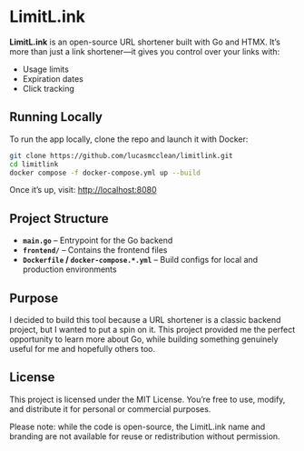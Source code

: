 # LimitL.ink

**LimitL.ink** is an open-source URL shortener built with Go and HTMX.
It’s more than just a link shortener—it gives you control over your links with:

- Usage limits
- Expiration dates
- Click tracking


## Running Locally

To run the app locally, clone the repo and launch it with Docker:

```bash
git clone https://github.com/lucasmcclean/limitlink.git
cd limitlink
docker compose -f docker-compose.yml up --build
```

Once it’s up, visit: [http://localhost:8080](http://localhost:8080)


## Project Structure

- **`main.go`** – Entrypoint for the Go backend
- **`frontend/`** – Contains the frontend files
- **`Dockerfile` / `docker-compose.*.yml`** – Build configs for local
  and production environments


## Purpose

I decided to build this tool because a URL shortener is a classic backend
project, but I wanted to put a spin on it. This project provided me the
perfect opportunity to learn more about Go, while building something
genuinely useful for me and hopefully others too.


## License

This project is licensed under the MIT License. You’re free to use,
modify, and distribute it for personal or commercial purposes.

Please note: while the code is open-source, the LimitL.ink name and
branding are not available for reuse or redistribution without permission.
